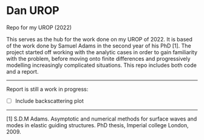 # Dan UROP #


Repo for my UROP (2022)

This serves as the hub for the work done on my UROP of 2022. It is based of the work done by
Samuel Adams in the second year of his PhD [1]. The project started off working with the analytic cases
in order to gain familiarity with the problem, before moving onto finite differences and progressively
modelling increasingly complicated situations. This repo includes both code and a report.

-------------------------------------------------------------------------------------------------------

Report is still a work in progress:
- [ ] Include backscattering plot

-------------------------------------------------------------------------------------------------------

[1] S.D.M Adams. Asymptotic and numerical methods for surface waves and modes in elastic guiding
    structures. PhD thesis, Imperial college London, 2009.
